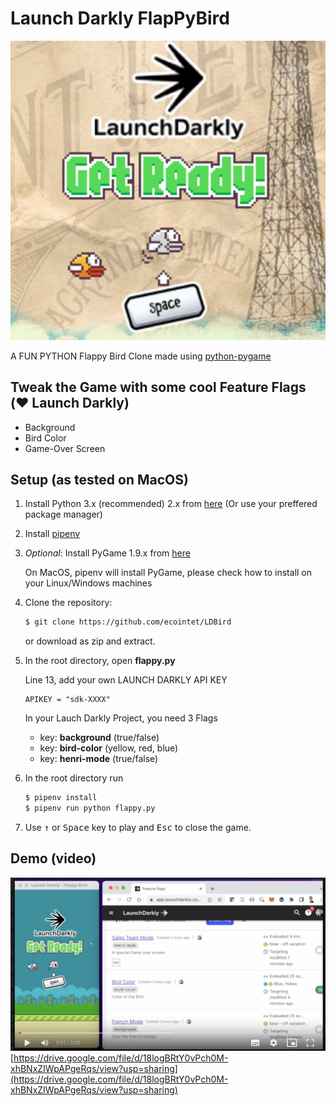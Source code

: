 Launch Darkly FlapPyBird
===============

![](https://raw.githubusercontent.com/ecointet/LDBird/master/ext/homepage.png)

A FUN PYTHON Flappy Bird Clone made using [python-pygame][pygame]

## Tweak the Game with some **cool Feature Flags** (❤️ Launch Darkly)

- Background
- Bird Color
- Game-Over Screen

Setup (as tested on MacOS)
---------------------------

1. Install Python 3.x (recommended) 2.x from [here](https://www.python.org/download/releases/) (Or use your preffered package manager)

1. Install [pipenv]

1. _Optional_: Install PyGame 1.9.x from [here](http://www.pygame.org/download.shtml)

   On MacOS, pipenv will install PyGame, please check how to install on your Linux/Windows machines

1. Clone the repository:

   ```bash
   $ git clone https://github.com/ecointet/LDBird
   ```

   or download as zip and extract.
   
1. In the root directory, open **flappy.py**

	Line 13, add your own LAUNCH DARKLY API KEY
   ```
   APIKEY = "sdk-XXXX"
   ```
   
   In your Lauch Darkly Project, you need 3 Flags
   - key: **background** (true/false)
   - key: **bird-color** (yellow, red, blue)
   - key: **henri-mode** (true/false)
   

1. In the root directory run

   ```bash
   $ pipenv install
   $ pipenv run python flappy.py
   ```

1. Use <kbd>&uarr;</kbd> or <kbd>Space</kbd> key to play and <kbd>Esc</kbd> to close the game.


Demo (video)
----------

![](https://raw.githubusercontent.com/ecointet/LDBird/master/ext/video.png)[https://drive.google.com/file/d/18logBRtY0vPch0M-xhBNxZIWpAPgeRqs/view?usp=sharing](https://drive.google.com/file/d/18logBRtY0vPch0M-xhBNxZIWpAPgeRqs/view?usp=sharing)



[pygame]: http://www.pygame.org
[pipenv]: https://pipenv.readthedocs.io/en/latest/
